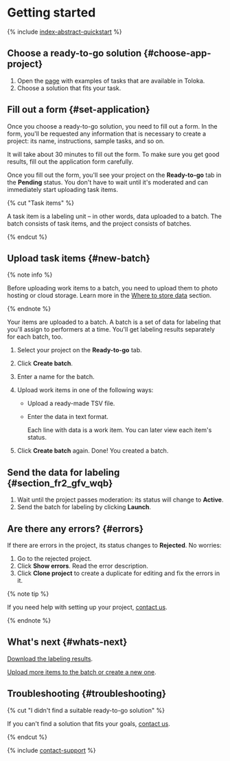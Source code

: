 # Getting started

{% include [index-abstract-quickstart](_includes/index/id-index/abstract-quickstart.md) %}

## Choose a ready-to-go solution {#choose-app-project}

1. Open the [page](https://toloka.yandex.com/requester/templates) with examples of tasks that are available in Toloka.
1. Choose a solution that fits your task.

## Fill out a form {#set-application}

Once you choose a ready-to-go solution, you need to fill out a form. In the form, you'll be requested any information that is necessary to create a project: its name, instructions, sample tasks, and so on.

It will take about 30 minutes to fill out the form. To make sure you get good results, fill out the application form carefully.

Once you fill out the form, you'll see your project on the **Ready-to-go** tab in the **Pending** status. You don't have to wait until it's moderated and can immediately start uploading task items.

{% cut "Task items" %}

A task item is a labeling unit – in other words, data uploaded to a batch. The batch consists of task items, and the project consists of batches.

{% endcut %}

## Upload task items {#new-batch}

{% note info %}

Before uploading work items to a batch, you need to upload them to photo hosting or cloud storage. Learn more in the [Where to store data](cloud-storage.md) section.

{% endnote %}

Your items are uploaded to a batch. A batch is a set of data for labeling that you'll assign to performers at a time. You'll get labeling results separately for each batch, too.

1. Select your project on the **Ready-to-go** tab.

1. Click **Create batch**.

1. Enter a name for the batch.

1. Upload work items in one of the following ways:

    - Upload a ready-made TSV file.

    - Enter the data in text format.

      Each line with data is a work item. You can later view each item's status.

1. Click **Create batch** again. Done! You created a batch.

## Send the data for labeling {#section_fr2_gfv_wqb}

1. Wait until the project passes moderation: its status will change to **Active**.
1. Send the batch for labeling by clicking **Launch**.

## Are there any errors? {#errors}

If there are errors in the project, its status changes to **Rejected**. No worries:

1. Go to the rejected project.
1. Click **Show errors**. Read the error description.
1. Click **Clone project** to create a duplicate for editing and fix the errors in it.

{% note tip %}

If you need help with setting up your project, [contact us](https://toloka.ai/docs/guide/troubleshooting/support.html#troubleshooting__new_1).

{% endnote %}

## What's next {#whats-next}

[Download the labeling results](download-results.md).

[Upload more items to the batch or create a new one](add-task.md#edit).

## Troubleshooting {#troubleshooting}

{% cut "I didn't find a suitable ready-to-go solution" %}

If you can't find a solution that fits your goals, [contact us](https://toloka.ai/docs/guide/troubleshooting/support.html#troubleshooting__new_1).

{% endcut %}

{% include [contact-support](_includes/contact-support.md) %}
